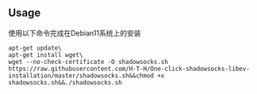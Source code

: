 ## Usage
使用以下命令完成在Debian11系统上的安装
```
apt-get update\
apt-get install wget\
wget --no-check-certificate -O shadowsocks.sh https://raw.githubusercontent.com/H-T-H/One-click-shadowsocks-libev-installation/master/shadowsocks.sh&&chmod +x shadowsocks.sh&&./shadowsocks.sh
```

